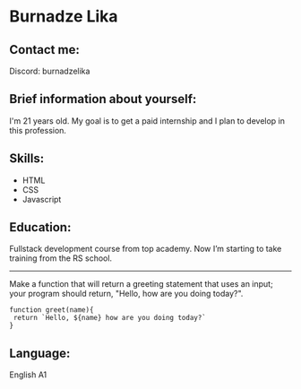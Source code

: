 # Burnadze Lika

## Contact me:
Discord: burnadzelika

## Brief information about yourself:
I'm 21 years old. My goal is to get a paid internship and I plan to develop in this profession.

## Skills:
 * HTML
 * CSS
 * Javascript

## Education:
Fullstack development course from top academy. Now I’m starting to take training from the RS school.
******
Make a function that will return a greeting statement that uses an input; your program should return, "Hello, <name> how are you doing today?".
```
function greet(name){
 return `Hello, ${name} how are you doing today?`
}
```

## Language:
English A1